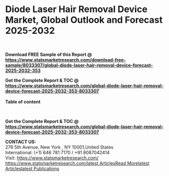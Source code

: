 <h1>Diode Laser Hair Removal Device Market, Global Outlook and Forecast 2025-2032</h1><br/><p><strong>Download FREE Sample of this Report @ <a href="https://www.statsmarketresearch.com/download-free-sample/8033307/global-diode-laser-hair-removal-device-forecast-2025-2032-353">https://www.statsmarketresearch.com/download-free-sample/8033307/global-diode-laser-hair-removal-device-forecast-2025-2032-353</a></strong></p><div><b>Get the Complete Report & TOC @ <a href="https://www.statsmarketresearch.com/global-diode-laser-hair-removal-device-forecast-2025-2032-353-8033307">https://www.statsmarketresearch.com/global-diode-laser-hair-removal-device-forecast-2025-2032-353-8033307</a></b></div><br><b>Table of content</b><p><br><div><b>Get the Complete Report & TOC @ <a href="https://www.statsmarketresearch.com/global-diode-laser-hair-removal-device-forecast-2025-2032-353-8033307">https://www.statsmarketresearch.com/global-diode-laser-hair-removal-device-forecast-2025-2032-353-8033307</a></b></div></p> <b>CONTACT US:</b><br>276 5th Avenue, New York , NY 10001,United States<br>International: (+1) 646 781 7170 / +91 8087042414<br>Visit: <a href="https://www.statsmarketresearch.com/">https://www.statsmarketresearch.com/</a><br><a href="https://gyeongbokgung.com">https://www.statsmarketresearch.com/</a><a href="https://hallyeomaritime.com">latest Articles</a><a href="https://jingwansa.com">Read More</a><a href=https://nguoiviet.jp/">latest Articles</a><a href="https://www.intelmarketresearch.com/">latest Publications</a>